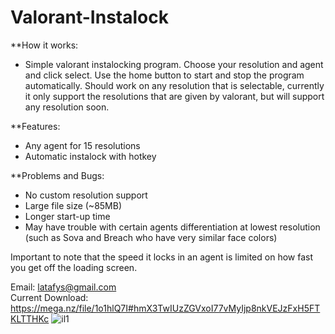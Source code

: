 # Valorant-Instalock

**How it works:
- Simple valorant instalocking program. Choose your resolution and agent and click select. Use the home button to start and stop the program automatically. Should work on any resolution that is selectable, currently it only support the resolutions that are given by valorant, but will support any resolution soon.

**Features:
- Any agent for 15 resolutions
- Automatic instalock with hotkey

**Problems and Bugs:
- No custom resolution support
- Large file size (~85MB)
- Longer start-up time
- May have trouble with certain agents differentiation at lowest resolution (such as Sova and Breach who have very similar face colors)


Important to note that the speed it locks in an agent is limited on how fast you get off the loading screen.  

Email: latafys@gmail.com                                                                                                                                                
Current Download: https://mega.nz/file/1o1hlQ7I#hmX3TwIUzZGVxoI77vMyIjp8nkVEJzFxH5FTKLTTHKc
![il1](https://user-images.githubusercontent.com/103542834/163420176-93337b5d-22de-4a52-8149-7a6e6310de74.png)


